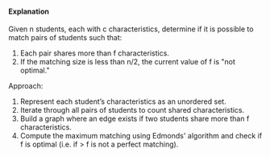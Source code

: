 #### Explanation
Given n students, each with c characteristics, determine if it is possible to match pairs of students such that:
1. Each pair shares more than f characteristics.
2. If the matching size is less than n/2, the current value of f is "not optimal."

Approach:
1. Represent each student’s characteristics as an unordered set.
2. Iterate through all pairs of students to count shared characteristics.
3. Build a graph where an edge exists if two students share more than f characteristics.
4. Compute the maximum matching using Edmonds' algorithm and check if f is optimal (i.e. if > f is not a perfect matching).